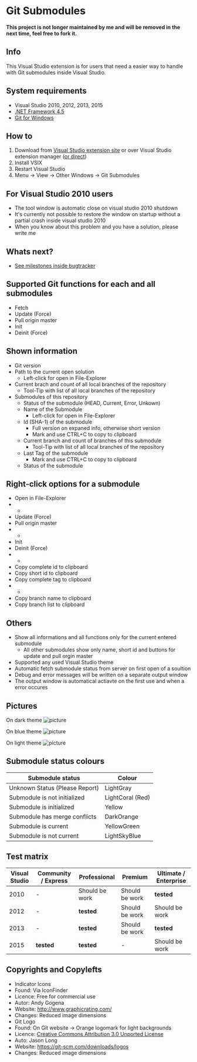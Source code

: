 # Git Submodules
**This project is not longer maintained by me and will be removed in the next time, feel free to fork it.**

## Info
This Visual Studio extension is for users that need a easier way to handle with Git submodules inside Visual Studio.

## System requirements
* Visual Studio 2010, 2012, 2013, 2015
* [.NET Framework 4.5](https://www.microsoft.com/de-de/download/details.aspx?id=30653)
* [Git for Windows](https://git-for-windows.github.io/)

## How to
1. Download from [Visual Studio extension site](https://visualstudiogallery.msdn.microsoft.com/0e71baf2-2d0b-44f9-8172-d27df583ad20) or over Visual Studio extension manager ([or direct](https://github.com/Dark-Water/GitSubModulesVsPlugin/tree/master/VSIX%20for%20Testers))
2. Install VSIX 
3. Restart Visual Studio
4. Menu -> View -> Other Windows -> Git Submodules

## For Visual Studio 2010 users
* The tool window is automatic close on visual studio 2010 shutdown
* It's currently not possible to restore the window on startup without a partial crash inside visual studio 2010
* When you know about this problem and you have a solution, please write me

## Whats next?
* [See milestones inside bugtracker](https://github.com/Dark-Water/GitSubModulesVsPlugin/milestones)

## Supported Git functions for each and all submodules
* Fetch
* Update (Force)
* Pull origin master
* Init
* Deinit (Force)

## Shown information
* Git version
* Path to the current open solution
  * Left-click for open in File-Explorer
* Current brach and count of all local branches of the repository
  * Tool-Tip with list of all local branches of the repository
* Submodules of this repository
  * Status of the submodule (HEAD, Current, Error, Unkown)
  * Name of the Submodule
    * Left-click for open in File-Explorer
  * Id (SHA-1) of the submodule
    * Full version on expaned info, otherwise short version 
    * Mark and use CTRL+C to copy to clipboard
  * Current branch and count of branches of this submodule
    * Tool-Tip with list of all local branches of the repository
  * Last Tag of the submodule
    * Mark and use CTRL+C to copy to clipboard
  * Status of the submodule

## Right-click options for a submodule
* Open in File-Explorer
* -
* Update (Force)
* Pull origin master
* -
* Init
* Deinit (Force)
* -
* Copy complete id to clipboard
* Copy short id to clipboard
* Copy complete tag to clipboard
* -
* Copy branch name to clipboard
* Copy branch list to clipboard
 
## Others
* Show all informations and all functions only for the current entered submodule
  * All other submodules show only name, short id and buttons for update and pull orgin master
* Supported any used Visual Studio theme
* Automatic fetch submodule status from server on first open of a soultion
* Debug and error messages will be written on a separate output window
* The output window is automatical actiavte on the first use and when a error occures

## Pictures
On dark theme
![picture](picture1.png)

On blue theme
![picture](picture2.png)

On light theme
![picture](picture3.png)

## Submodule status colours
| Submodule status               | Colour           |
| ------------------------------ | ---------------- |
| Unknown Status (Please Report) | LightGray        |
| Submodule is not initialized   | LightCoral (Red) |
| Submodule is initialized       | Yellow           |
| Submodule has merge conflicts  | DarkOrange       |
| Submodule is current           | YellowGreen      |
| Submodule is not current       | LightSkyBlue     |

## Test matrix
| Visual Studio | Community / Express        | Professional   | Premium        | Ultimate / Enterprise |
|-------------- | -------------------------- | -------------- | -------------- | --------------------- |
| 2010          | -                          | Should be work | Should be work | **tested**            |
| 2012          | -                          | **tested**     | Should be work | Should be work        |
| 2013          | -                          | **tested**     | Should be work | **tested**            |
| 2015          | **tested**                 | **tested**     | -              | Should be work        |

## Copyrights and Copylefts
* Indicator Icons
 * Found: Via IconFinder 
 * Licence: Free for commercial use
 * Autor: Andy Gogena
 * Website: http://www.graphicrating.com/
 * Changes: Reduced image dimensions
* Git Logo 
 * Found: On Git website -> Orange logomark for light backgrounds
 * Licence: [Creative Commons Attribution 3.0 Unported License](https://creativecommons.org/licenses/by/3.0/)
 * Auto: Jason Long
 * Website: https://git-scm.com/downloads/logos
 * Changes: Reduced image dimensions
